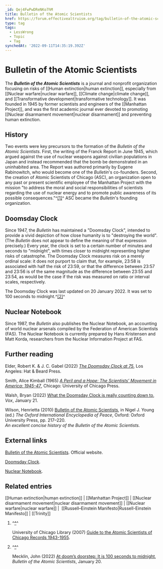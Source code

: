 ```yaml
---
_id: Qej4FwPwDReNKo7hM
title: Bulletin of the Atomic Scientists
href: https://forum.effectivealtruism.org/tag/bulletin-of-the-atomic-scientists
type: tag
tags:
  - LessWrong
  - Topic
  - Tag
synchedAt: '2022-09-11T14:35:19.392Z'
---
```

# Bulletin of the Atomic Scientists

The ***Bulletin of the Atomic Scientists*** is a journal and nonprofit organization focusing on risks of [[Human extinction|human extinction]], especially from [[Nuclear warfare|nuclear warfare]], [[Climate change|climate change]], and [[Transformative development|transformative technology]]. It was founded in 1945 by former scientists and engineers of the [[Manhattan Project]], and was the first academic journal ever devoted to promoting [[Nuclear disarmament movement|nuclear disarmament]] and preventing human extinction.

History
-------

Two events were key precursors to the formation of the *Bulletin of the Atomic Scientists*. First, the writing of the Franck Report in June 1945, which argued against the use of nuclear weapons against civilian populations in Japan and instead recommended that the bomb be demonstrated in an uninhabited area. The Report was authored primarily by Eugene Rabinowitch, who would become one of the *Bulletin*'s co-founders. Second, the creation of Atomic Scientists of Chicago (ASC), an organization open to any past or present scientific employee of the Manhattan Project with the mission "to address the moral and social responsibilities of scientists regarding the use of nuclear energy and to promote public awareness of its possible consequences."^[\[1\]](#fn67k940n43rl)^ ASC became the *Bulletin*'s founding organization.

Doomsday Clock
--------------

Since 1947, the *Bulletin* has maintained a "Doomsday Clock", intended to provide a vivid depiction of how close humanity is to "destroying the world". (The *Bulletin* does not appear to define the meaning of that expression precisely.) Every year, the clock is set to a certain number of minutes and seconds to "midnight", with times closer to midnight representing higher risks of catastrophe. The Doomsday Clock measures risk on a merely ordinal scale: it does not purport to claim that, for example, 23:58 is associated with half the risk of 23:59, or that the difference between 23:57 and 23:56 is of the same magnitude as the difference between 23:55 and 23:54, as would be the case if the risk was measured on ratio or interval scales, respectively.

The Doomsday Clock was last updated on 20 January 2022. It was set to 100 seconds to midnight.^[\[2\]](#fnut0svbto0o8)^

Nuclear Notebook
----------------

Since 1987, the *Bulletin* also publishes the Nuclear Notebook, an accounting of world nuclear arsenals compiled by the Federation of American Scientists (FAS). The Nuclear Notebook is currently prepared by Hans Kristensen and Matt Korda, researchers from the Nuclear Information Project at FAS.

Further reading
---------------

Elder, Robert K. & J. C. Gabel (2022) [*The Doomsday Clock at 75*](https://en.wikipedia.org/wiki/Special:BookSources/978-1-955125-15-4), Los Angeles: Hat & Beard Press.

Smith, Alice Kimball (1965) [*A Peril and a Hope: The Scientists’ Movement in America: 1945-47*](https://en.wikipedia.org/wiki/Special:BookSources/9780262690263), Chicago: University of Chicago Press.

Walsh, Bryan (2022) [What the Doomsday Clock is really counting down to](https://www.vox.com/22893594/doomsday-clock-nuclear-war-climate-change-risk), *Vox*, January 21.

Wilson, Henrietta (2010) [Bulletin of the Atomic Scientists](https://en.wikipedia.org/wiki/Special:BookSources/9780195338409), in Nigel J. Young (ed.) *The Oxford International Encyclopedia of Peace*, Oxford: Oxford University Press, pp. 217–220.  
*An excellent concise history of the Bulletin of the Atomic Scientists.*

External links
--------------

[Bulletin of the Atomic Scientists](https://thebulletin.org/). Official website.

[Doomsday Clock](https://thebulletin.org/doomsday-clock/).

[Nuclear Notebook](https://thebulletin.org/nuclear-risk/nuclear-weapons/nuclear-notebook/).

Related entries
---------------

[[Human extinction|human extinction]] | [[Manhattan Project]] | [[Nuclear disarmament movement|nuclear disarmament movement]] | [[Nuclear warfare|nuclear warfare]] |  [[Russell–Einstein Manifesto|Russell-Einstein Manifesto]] | [[Trinity]]

1.  ^**[^](#fnref67k940n43rl)**^
    
    University of Chicago Library (2007) [Guide to the Atomic Scientists of Chicago Records 1943-1955](https://www.lib.uchicago.edu/e/scrc/findingaids/view.php?eadid=ICU.SPCL.ASCHICAGO).
    
2.  ^**[^](#fnrefut0svbto0o8)**^
    
    Mecklin, John (2022) [At doom’s doorstep: It is 100 seconds to midnight](https://thebulletin.org/doomsday-clock/current-time/), *Bulletin of the Atomic Scientists*, January 20.